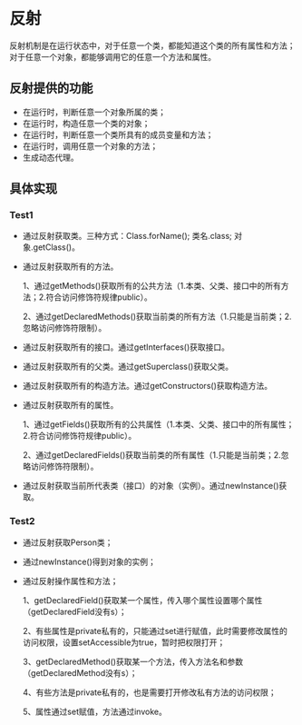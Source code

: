 # 反射
反射机制是在运行状态中，对于任意一个类，都能知道这个类的所有属性和方法；对于任意一个对象，都能够调用它的任意一个方法和属性。

## 反射提供的功能
- 在运行时，判断任意一个对象所属的类；
- 在运行时，构造任意一个类的对象；
- 在运行时，判断任意一个类所具有的成员变量和方法；
- 在运行时，调用任意一个对象的方法；
- 生成动态代理。

## 具体实现
### Test1
- 通过反射获取类。三种方式：Class.forName();  类名.class;  对象.getClass()。

- 通过反射获取所有的方法。

  1、通过getMethods()获取所有的公共方法（1.本类、父类、接口中的所有方法；2.符合访问修饰符规律public）。

  2、通过getDeclaredMethods()获取当前类的所有方法（1.只能是当前类；2.忽略访问修饰符限制）。

- 通过反射获取所有的接口。通过getInterfaces()获取接口。

- 通过反射获取所有的父类。通过getSuperclass()获取父类。

- 通过反射获取所有的构造方法。通过getConstructors()获取构造方法。

- 通过反射获取所有的属性。

  1、通过getFields()获取所有的公共属性（1.本类、父类、接口中的所有属性；2.符合访问修饰符规律public）。

  2、通过getDeclaredFields()获取当前类的所有属性（1.只能是当前类；2.忽略访问修饰符限制）。

- 通过反射获取当前所代表类（接口）的对象（实例）。通过newInstance()获取。

### Test2

- 通过反射获取Person类；

- 通过newInstance()得到对象的实例；

- 通过反射操作属性和方法；

  1、getDeclaredField()获取某一个属性，传入哪个属性设置哪个属性（getDeclaredField没有s）；

  2、有些属性是private私有的，只能通过set进行赋值，此时需要修改属性的访问权限，设置setAccessible为true，暂时把权限打开；

  3、getDeclaredMethod()获取某一个方法，传入方法名和参数（getDeclaredMethod没有s）；

  4、有些方法是private私有的，也是需要打开修改私有方法的访问权限；

  5、属性通过set赋值，方法通过invoke。